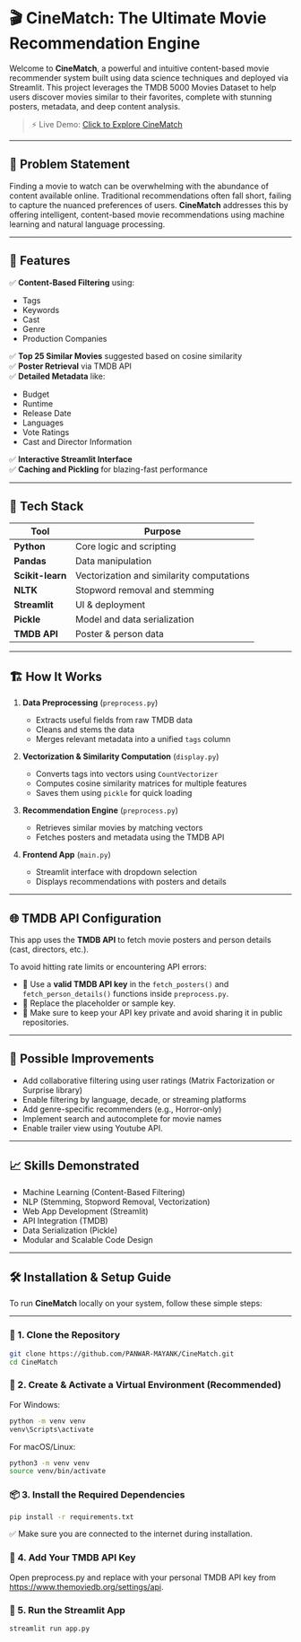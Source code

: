 # 🎬 CineMatch: The Ultimate Movie Recommendation Engine

Welcome to **CineMatch**, a powerful and intuitive content-based movie recommender system built using data science techniques and deployed via Streamlit. This project leverages the TMDB 5000 Movies Dataset to help users discover movies similar to their favorites, complete with stunning posters, metadata, and deep content analysis.

> ⚡ Live Demo: [Click to Explore CineMatch](https://cinematch-movies.streamlit.app/)

---

## 📌 Problem Statement

Finding a movie to watch can be overwhelming with the abundance of content available online. Traditional recommendations often fall short, failing to capture the nuanced preferences of users. **CineMatch** addresses this by offering intelligent, content-based movie recommendations using machine learning and natural language processing.

---

## 🚀 Features

✅ **Content-Based Filtering** using:
- Tags
- Keywords
- Cast
- Genre
- Production Companies

✅ **Top 25 Similar Movies** suggested based on cosine similarity  
✅ **Poster Retrieval** via TMDB API  
✅ **Detailed Metadata** like:
- Budget
- Runtime
- Release Date
- Languages
- Vote Ratings
- Cast and Director Information

✅ **Interactive Streamlit Interface**  
✅ **Caching and Pickling** for blazing-fast performance  

---

## 🧠 Tech Stack

| Tool | Purpose |
|------|---------|
| **Python** | Core logic and scripting |
| **Pandas** | Data manipulation |
| **Scikit-learn** | Vectorization and similarity computations |
| **NLTK** | Stopword removal and stemming |
| **Streamlit** | UI & deployment |
| **Pickle** | Model and data serialization |
| **TMDB API** | Poster & person data |


---

## 🏗️ How It Works

1. **Data Preprocessing** (`preprocess.py`)
   - Extracts useful fields from raw TMDB data
   - Cleans and stems the data
   - Merges relevant metadata into a unified `tags` column

2. **Vectorization & Similarity Computation** (`display.py`)
   - Converts tags into vectors using `CountVectorizer`
   - Computes cosine similarity matrices for multiple features
   - Saves them using `pickle` for quick loading

3. **Recommendation Engine** (`preprocess.py`)
   - Retrieves similar movies by matching vectors
   - Fetches posters and metadata using the TMDB API

4. **Frontend App** (`main.py`)
   - Streamlit interface with dropdown selection
   - Displays recommendations with posters and details

---

## 🌐 TMDB API Configuration

This app uses the **TMDB API** to fetch movie posters and person details (cast, directors, etc.).

To avoid hitting rate limits or encountering API errors:

- 🔑 Use a **valid TMDB API key** in the `fetch_posters()` and `fetch_person_details()` functions inside `preprocess.py`.
- 🔁 Replace the placeholder or sample key.
- 🧠 Make sure to keep your API key private and avoid sharing it in public repositories.

---

## 🧪 Possible Improvements

- Add collaborative filtering using user ratings (Matrix Factorization or Surprise library)
- Enable filtering by language, decade, or streaming platforms
- Add genre-specific recommenders (e.g., Horror-only)
- Implement search and autocomplete for movie names
- Enable trailer view using Youtube API.

---

## 📈 Skills Demonstrated

- Machine Learning (Content-Based Filtering)
- NLP (Stemming, Stopword Removal, Vectorization)
- Web App Development (Streamlit)
- API Integration (TMDB)
- Data Serialization (Pickle)
- Modular and Scalable Code Design

---

## 🛠️ Installation & Setup Guide

To run **CineMatch** locally on your system, follow these simple steps:

---

### 🔁 1. Clone the Repository

```bash
git clone https://github.com/PANWAR-MAYANK/CineMatch.git
cd CineMatch
```


### 🐍 2. Create & Activate a Virtual Environment (Recommended)

For Windows:

```bash
python -m venv venv
venv\Scripts\activate
```

For macOS/Linux:

```bash
python3 -m venv venv
source venv/bin/activate
```

### 📦 3. Install the Required Dependencies

```bash
pip install -r requirements.txt
```

✅ Make sure you are connected to the internet during installation.


### 🔑 4. Add Your TMDB API Key

Open preprocess.py and replace with your personal TMDB API key from
https://www.themoviedb.org/settings/api.


### 🚀 5. Run the Streamlit App

```bash
streamlit run app.py
```



